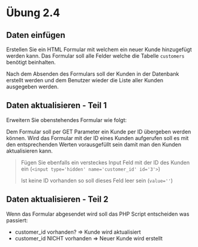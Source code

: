 # Übung 2.4 #

## Daten einfügen ##

Erstellen Sie ein HTML Formular mit welchem ein neuer Kunde hinzugefügt werden kann. Das Formular
soll alle Felder welche die Tabelle `customers` benötigt beinhalten.

Nach dem Absenden des Formulars soll der Kunden in der Datenbank erstellt werden und dem Benutzer
wieder die Liste aller Kunden ausgegeben werden.

## Daten aktualisieren - Teil 1 ##

Erweitern Sie obenstehendes Formular wie folgt:

Dem Formular soll per GET Parameter ein Kunde per ID übergeben werden können.
Wird das Formular mit der ID eines Kunden aufgerufen soll es mit den entsprechenden Werten vorausgefüllt
sein damit man den Kunden aktualisieren kann.

> Fügen Sie ebenfalls ein versteckes Input Feld mit der ID des Kunden ein
> (`<input type='hidden' name='customer_id' id='3'>`)
> 
> Ist keine ID vorhanden so soll dieses Feld leer sein (`value=''`) 

## Daten aktualisieren - Teil 2 ##

Wenn das Formular abgesendet wird soll das PHP Script entscheiden was passiert:

- customer_id vorhanden? => Kunde wird aktualisiert
- customer_id NICHT vorhanden => Neuer Kunde wird erstellt